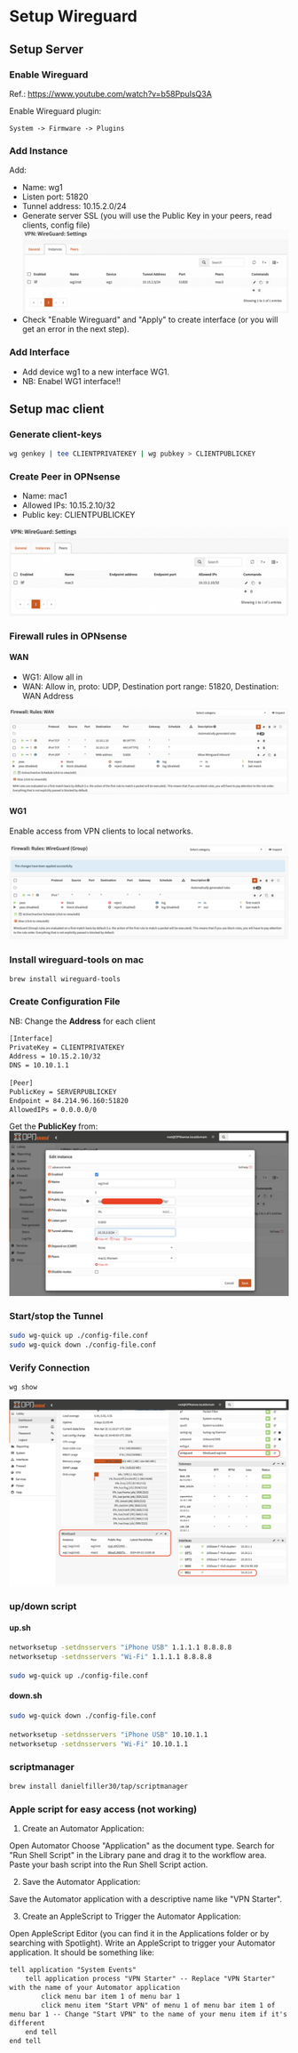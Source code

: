 # Setup Wireguard

## Setup Server
### Enable Wireguard
Ref.: https://www.youtube.com/watch?v=b58PpuIsQ3A

Enable Wireguard plugin:
```
System -> Firmware -> Plugins 
```

### Add Instance
Add:
* Name: wg1
* Listen port: 51820
* Tunnel address: 10.15.2.0/24
* Generate server SSL (you will use the Public Key in your peers, read clients, config file)
![wireguard-instances](wireguard-instances.png)
* Check "Enable Wireguard" and "Apply" to create interface (or you will get an error in the next step).

### Add Interface
* Add device wg1 to a new interface WG1.
* NB: Enabel WG1 interface!!

## Setup mac client
### Generate client-keys
```sh
wg genkey | tee CLIENTPRIVATEKEY | wg pubkey > CLIENTPUBLICKEY
```

### Create Peer in OPNsense
* Name: mac1
* Allowed IPs: 10.15.2.10/32
* Public key: CLIENTPUBLICKEY

![wireguard-peers](wireguard-peers.png)

### Firewall rules in OPNsense
#### WAN
* WG1: Allow all in
* WAN: Allow in, proto: UDP, Destination port range: 51820, Destination: WAN Address

![wireguard-fw-rules](wireguard-fw-rules.png)

#### WG1
Enable access from VPN clients to local networks.

![opnsense-firewall-wireguard.png](opnsense-firewall-wireguard.png)
### Install wireguard-tools on mac
```
brew install wireguard-tools
```

### Create Configuration File
NB: Change the __Address__ for each client

```
[Interface]
PrivateKey = CLIENTPRIVATEKEY
Address = 10.15.2.10/32
DNS = 10.10.1.1

[Peer]
PublicKey = SERVERPUBLICKEY
Endpoint = 84.214.96.160:51820
AllowedIPs = 0.0.0.0/0
```
Get the __PublicKey__ from:
![opnsense-wireguard-interface-publickey](opnsense-wireguard-interface-publickey.png)

### Start/stop the Tunnel
```sh
sudo wg-quick up ./config-file.conf
sudo wg-quick down ./config-file.conf
```

### Verify Connection
```sh
wg show
```
![opnsense-wireguard-dash](opnsense-wireguard-dash.png)

### up/down script
#### up.sh
```sh
networksetup -setdnsservers "iPhone USB" 1.1.1.1 8.8.8.8
networksetup -setdnsservers "Wi-Fi" 1.1.1.1 8.8.8.8

sudo wg-quick up ./config-file.conf
```
#### down.sh
```sh
sudo wg-quick down ./config-file.conf

networksetup -setdnsservers "iPhone USB" 10.10.1.1
networksetup -setdnsservers "Wi-Fi" 10.10.1.1
```

### scriptmanager
```sh
brew install danielfiller30/tap/scriptmanager
```

### Apple script for easy access (not working)
1. Create an Automator Application:

Open Automator
Choose "Application" as the document type.
Search for "Run Shell Script" in the Library pane and drag it to the workflow area.
Paste your bash script into the Run Shell Script action.

2. Save the Automator Application:

Save the Automator application with a descriptive name like "VPN Starter".

3. Create an AppleScript to Trigger the Automator Application:

Open AppleScript Editor (you can find it in the Applications folder or by searching with Spotlight).
Write an AppleScript to trigger your Automator application. It should be something like:
```
tell application "System Events"
    tell application process "VPN Starter" -- Replace "VPN Starter" with the name of your Automator application
        click menu bar item 1 of menu bar 1
        click menu item "Start VPN" of menu 1 of menu bar item 1 of menu bar 1 -- Change "Start VPN" to the name of your menu item if it's different
    end tell
end tell
```
